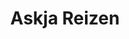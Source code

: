 ---
title: Askja Reizen
role: Digital Designer
technologies: Adobe, Marvel app<br>HTML5, CSS3, JS
when: 2015 – 2016
description: Space, silence and impressive nature have been the basis of Askja Reizen for more than twenty years. It is a concept that appeals to more and more people. No wonder, because an active nature holiday is a relief to counterbalance the hustle and bustle of everyday life.
hero: /assets/img/uploads/ar-hero.jpg
thumb: /assets/img/uploads/ar-thumb.jpg

og:
  img: /assets/img/uploads/ar-hero.jpg
  description: Space, silence and impressive nature have been the basis of Askja Reizen for more than twenty years. It is a concept that appeals to more and more people. No wonder, because an active nature holiday is a relief to counterbalance the hustle and bustle of everyday life.

section:
    - title: Unsolicited rebranding
      description: 
        - The existing visual identity no longer fitted in with. The primary colour was too dark. The accent colour too bright. That's why I took the liberty of making a proposal at the beginning of the design process. The client was happy with the new colour scheme.
        - Afterwards it turned out that a redesign process for the logo was already underway with another party. A little while after the launch I saw that they replaced it. Fortunately, they did keep the colours and typefaces.
      items:
        - img: /assets/img/uploads/ar-2.svg
        - img: /assets/img/uploads/ar-4.svg
        - img: /assets/img/uploads/ar-3.svg
        
    - title: Plentiful images
      description: Askja asked me to renew their website from head to toe. A huge product database of travel experiences was a welcome starting point. An extensive card sorting session has served as the basis of the user experience.
      grid: g-2 g-3-md gap-2px gap-4-sm
      items:
        - img: /assets/img/uploads/ar-ph-5.jpg
        - img: /assets/img/uploads/ar-ph-2.jpg
        - img: /assets/img/uploads/ar-ph-3.jpg
        - img: /assets/img/uploads/ar-ph-4.jpg
        - img: /assets/img/uploads/ar-ph-1.jpg
        - img: /assets/img/uploads/ar-ph-6.jpg

    - title: Users landing
      description: Analytics showed us that users barely land on the homepage. Instead they come from a search engine on a country page directly. The challenge was to make that page feel like a home page – a soft landing.
      items:
        - caption: Country landing
          img: /assets/img/uploads/ar-2.jpg
        - caption: Homepage
          img: /assets/img/uploads/ar-1.jpg
        - caption: Country landing ↓ Arrangements ↓ Detailed info ↓ Mobile
          img: /assets/img/uploads/ar-5.jpg
          class: mb-0
        - img: /assets/img/uploads/ar-6.jpg
          class: mb-0
          no-scroll-magic: true
        - img: /assets/img/uploads/ar-7.jpg
          class: mb-0
          no-scroll-magic: true
        - img: /assets/img/uploads/ar-8.jpg
          class: mb-0
          no-scroll-magic: true
        - img: /assets/img/uploads/ar-9.jpg
          no-scroll-magic: true
---